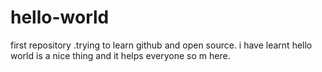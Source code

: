 # hello-world
first repository .trying to learn github and open source.
i have learnt hello world is a nice thing and it helps everyone so m here.
